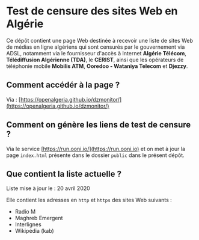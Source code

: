 # Test de censure des sites Web en Algérie

Ce dépôt contient une page Web destinée à recevoir une liste de sites Web de médias en ligne algériens qui sont censurés par le gouvernement via ADSL, notamment via le fournisseur d'accès à Internet **Algérie Télécom**, **Télédiffusion Algérienne (TDA)**, le **CERIST**, ainsi que les opérateurs de téléphonie mobile **Mobilis ATM**, **Ooredoo - Wataniya Telecom** et **Djezzy**.

## Comment accédér à la page ?

Via : [https://openalgeria.github.io/dzmonitor/](https://openalgeria.github.io/dzmonitor/)

## Comment on génère les liens de test de censure ?

Via le service [https://run.ooni.io/](https://run.ooni.io) et on met à jour la page `index.html` présente dans le dossier `public` dans le présent dépôt.

## Que contient la liste actuelle ?

Liste mise à jour le : 20 avril 2020

Elle contient les adresses en `http` et `https` des sites Web suivants :

* Radio M
* Maghreb Emergent
* Interlignes
* Wikipédia (kab)
